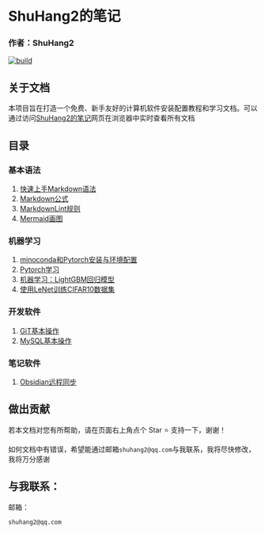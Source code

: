 # ShuHang2的笔记

### 作者：ShuHang2

[![build](https://github.com/Anduin2017/HowToCook/actions/workflows/build.yml/badge.svg)](https://github.com/ShuHang2/ShuHang2.github.io)

## 关于文档

本项目旨在打造一个免费、新手友好的计算机软件安装配置教程和学习文档。可以通过访问[ShuHang2的笔记](https://shuhang2.github.io/)网页在浏览器中实时查看所有文档

## 目录

### 基本语法

1. [快速上手Markdown语法](./Markdown/Markdown基本语法.md)
2. [Markdown公式](./Markdown/Markdown公式)
3. [MarkdownLint规则](./Markdown/Rules.md)
4. [Mermaid画图](./Markdown/Mermaid.md)

### 机器学习

1. [minoconda和Pytorch安装与环境配置](Pytorch/Pytorch.MD)
2. [Pytorch学习](./Pytorch/Study/readme.md)
3. [机器学习：LightGBM回归模型](ML_Model/LightGBM回归模型.md)
4. [使用LeNet训练CIFAR10数据集](./Pytorch/LeNet/readme.md)

### 开发软件

1. [GiT基本操作](/Git/GIT.MD)
2. [MySQL基本操作](/MySQL/MySQL.MD)

### 笔记软件

1. [Obsidian远程同步](Obsidian/Obsidian远程同步.md)

## 做出贡献

若本文档对您有所帮助，请在页面右上角点个 Star ⭐ 支持一下，谢谢！

如何文档中有错误，希望能通过邮箱`shuhang2@qq.com`与我联系，我将尽快修改，我将万分感谢

## 与我联系：

邮箱：

```
shuhang2@qq.com
```
